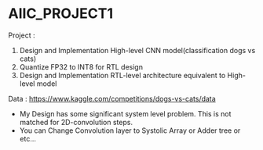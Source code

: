 # AIIC_PROJECT1
Project : 
1. Design and Implementation High-level CNN model(classification dogs vs cats)
2. Quantize FP32 to INT8 for RTL design
3. Design and Implementation RTL-level architecture equivalent to High-level model

Data : https://www.kaggle.com/competitions/dogs-vs-cats/data

* My Design has some significant system level problem. This is not matched for 2D-convolution steps.
* You can Change Convolution layer to Systolic Array or Adder tree or etc...
